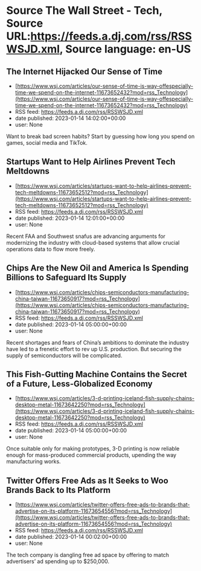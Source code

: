 # Source The Wall Street - Tech, Source URL:https://feeds.a.dj.com/rss/RSSWSJD.xml, Source language: en-US

## The Internet Hijacked Our Sense of Time
 - [https://www.wsj.com/articles/our-sense-of-time-is-way-offespecially-time-we-spend-on-the-internet-11673652432?mod=rss_Technology](https://www.wsj.com/articles/our-sense-of-time-is-way-offespecially-time-we-spend-on-the-internet-11673652432?mod=rss_Technology)
 - RSS feed: https://feeds.a.dj.com/rss/RSSWSJD.xml
 - date published: 2023-01-14 14:02:00+00:00
 - user: None

Want to break bad screen habits? Start by guessing how long you spend on games, social media and TikTok.

## Startups Want to Help Airlines Prevent Tech Meltdowns
 - [https://www.wsj.com/articles/startups-want-to-help-airlines-prevent-tech-meltdowns-11673652512?mod=rss_Technology](https://www.wsj.com/articles/startups-want-to-help-airlines-prevent-tech-meltdowns-11673652512?mod=rss_Technology)
 - RSS feed: https://feeds.a.dj.com/rss/RSSWSJD.xml
 - date published: 2023-01-14 12:01:00+00:00
 - user: None

Recent FAA and Southwest snafus are advancing arguments for modernizing the industry with cloud-based systems that allow crucial operations data to flow more freely.

## Chips Are the New Oil and America Is Spending Billions to Safeguard Its Supply
 - [https://www.wsj.com/articles/chips-semiconductors-manufacturing-china-taiwan-11673650917?mod=rss_Technology](https://www.wsj.com/articles/chips-semiconductors-manufacturing-china-taiwan-11673650917?mod=rss_Technology)
 - RSS feed: https://feeds.a.dj.com/rss/RSSWSJD.xml
 - date published: 2023-01-14 05:00:00+00:00
 - user: None

Recent shortages and fears of China’s ambitions to dominate the industry have led to a frenetic effort to rev up U.S. production. But securing the supply of semiconductors will be complicated.

## This Fish-Gutting Machine Contains the Secret of a Future, Less-Globalized Economy
 - [https://www.wsj.com/articles/3-d-printing-iceland-fish-supply-chains-desktop-metal-11673642250?mod=rss_Technology](https://www.wsj.com/articles/3-d-printing-iceland-fish-supply-chains-desktop-metal-11673642250?mod=rss_Technology)
 - RSS feed: https://feeds.a.dj.com/rss/RSSWSJD.xml
 - date published: 2023-01-14 05:00:00+00:00
 - user: None

Once suitable only for making prototypes, 3-D printing is now reliable enough for mass-produced commercial products, upending the way manufacturing works.

## Twitter Offers Free Ads as It Seeks to Woo Brands Back to Its Platform
 - [https://www.wsj.com/articles/twitter-offers-free-ads-to-brands-that-advertise-on-its-platform-11673654556?mod=rss_Technology](https://www.wsj.com/articles/twitter-offers-free-ads-to-brands-that-advertise-on-its-platform-11673654556?mod=rss_Technology)
 - RSS feed: https://feeds.a.dj.com/rss/RSSWSJD.xml
 - date published: 2023-01-14 00:02:00+00:00
 - user: None

The tech company is dangling free ad space by offering to match advertisers’ ad spending up to $250,000.
